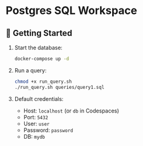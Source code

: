 # Postgres SQL Workspace

## 🚀 Getting Started

1. Start the database:
   ```bash
   docker-compose up -d
   ```

2. Run a query:
   ```bash
   chmod +x run_query.sh
   ./run_query.sh queries/query1.sql
   ```

3. Default credentials:
   - Host: `localhost` (or `db` in Codespaces)
   - Port: `5432`
   - User: `user`
   - Password: `password`
   - DB: `mydb`

